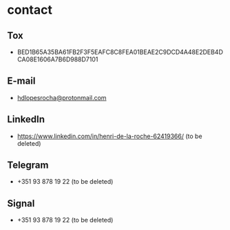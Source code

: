 # contact

## Tox
* BED1B65A35BA61FB2F3F5EAFC8C8FEA01BEAE2C9DCD4A48E2DEB4DCA08E1606A7B6D988D7101

## E-mail
* hdlopesrocha@protonmail.com

## LinkedIn
* https://www.linkedin.com/in/henri-de-la-roche-62419366/ (to be deleted)

## Telegram
* +351 93 878 19 22 (to be deleted)

## Signal
* +351 93 878 19 22 (to be deleted)

